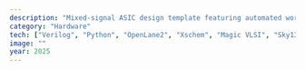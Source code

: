 ```yaml
---
description: "Mixed-signal ASIC design template featuring automated workflows for digital RTL-to-GDS and analog schematic-driven layout for TinyTapeout chip projects."
category: "Hardware"
tech: ["Verilog", "Python", "OpenLane2", "Xschem", "Magic VLSI", "Sky130 PDK"]
image: ""
year: 2025
---
```

